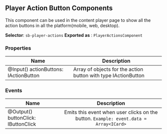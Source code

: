 ## Player Action Button Components
This component can be used in the content player page to show all the action buttons in all the platform(mobile, web, desktop).

**Selector**: `sb-player-actions`
**Exported as** : `PlayerActionsComponent `
### Properties

|Name| Description |
|--|--|
|@Input() actionButtons: IActionButton| Array of objects for the action button with type IActionButton |


### Events

| Name     |  Description  |
|----------|:-------------:|
| @Output() buttonClick: IButtonClick | Emits this event when user clicks on the button. `Example: event.data = Array<ICard>`
